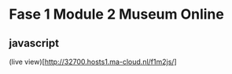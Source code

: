 # Fase 1 Module 2 Museum Online

## javascript

(live view)[http://32700.hosts1.ma-cloud.nl/f1m2js/]